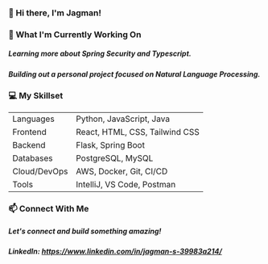 ### 👋 Hi there, I'm Jagman!

### 🌱 What I'm Currently Working On
##### Learning more about Spring Security and Typescript.

##### Building out a personal project focused on Natural Language Processing.

### 💻 My Skillset
| |  |
| --- | --- |
| Languages | Python, JavaScript, Java |
| Frontend | React, HTML, CSS, Tailwind CSS |
| Backend | Flask, Spring Boot |
| Databases | PostgreSQL, MySQL |
| Cloud/DevOps | AWS, Docker, Git, CI/CD |
| Tools | IntelliJ, VS Code, Postman |

### 📫 Connect With Me
##### Let's connect and build something amazing!
##### LinkedIn: https://www.linkedin.com/in/jagman-s-39983a214/
